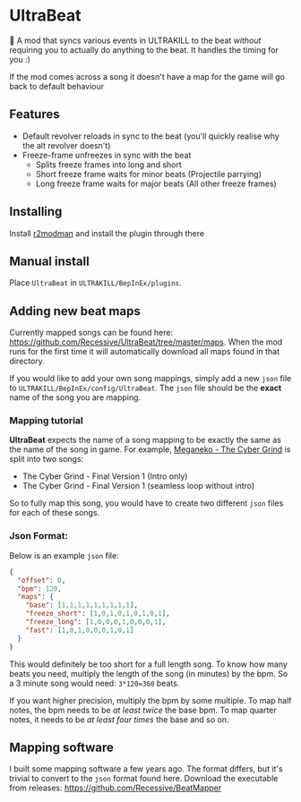 # UltraBeat
🎵 A mod that syncs various events in ULTRAKILL to the beat *without* requiring you to actually do anything to the beat. It handles the timing for you :)

If the mod comes across a song it doesn't have a map for the game will go back to default behaviour

## Features
- Default revolver reloads in sync to the beat (you'll quickly realise why the alt revolver doesn't)
- Freeze-frame unfreezes in sync with the beat
    - Splits freeze frames into long and short
    - Short freeze frame waits for minor beats (Projectile parrying)
    - Long freeze frame waits for major beats (All other freeze frames)

## Installing

Install [r2modman](https://thunderstore.io/c/ultrakill/p/ebkr/r2modman/) and install the plugin through there

## Manual install

Place `UltraBeat` in `ULTRAKILL/BepInEx/plugins`.

## Adding new beat maps
Currently mapped songs can be found here: https://github.com/Recessive/UltraBeat/tree/master/maps. When the mod runs for the first time it will automatically download all maps found in that directory.

If you would like to add your own song mappings, simply add a new `json` file to `ULTRAKILL/BepInEx/config/UltraBeat`. The `json` file should be the **exact** name of the song you are mapping.

### Mapping tutorial
**UltraBeat** expects the name of a song mapping to be exactly the same as the name of the song in game. For example, [Meganeko - The Cyber Grind](https://www.youtube.com/watch?v=e9EqU9y69vU) is split into two songs:

- The Cyber Grind - Final Version 1 (Intro only)
- The Cyber Grind - Final Version 1 (seamless loop without intro)

So to fully map this song, you would have to create two different `json` files for each of these songs.

### Json Format:

Below is an example `json` file:
```json
{
  "offset": 0,
  "bpm": 120,
  "maps": {
    "base": [1,1,1,1,1,1,1,1,1],
    "freeze_short": [1,0,1,0,1,0,1,0,1],
    "freeze_long": [1,0,0,0,1,0,0,0,1],
    "fast": [1,0,1,0,0,0,1,0,1]
  }
}
```

This would definitely be too short for a full length song. To know how many beats you need, multiply the length of the song (in minutes) by the bpm. So a 3 minute song would need: `3*120=360` beats.

If you want higher precision, multiply the bpm by some multiple. To map half notes, the bpm needs to be *at least twice* the base bpm. To map quarter notes, it needs to be *at least four times* the base and so on.

## Mapping software
I built some mapping software a few years ago. The format differs, but it's trivial to convert to the `json` format found here. Download the executable from releases: https://github.com/Recessive/BeatMapper
